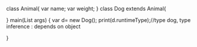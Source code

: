 class Animal{
  var name;
  var weight;
}
class Dog extends Animal{
  
}
main(List<String> args) {
  var d= new Dog();
  print(d.runtimeType);//type dog, type inference : depends on object
  
}
